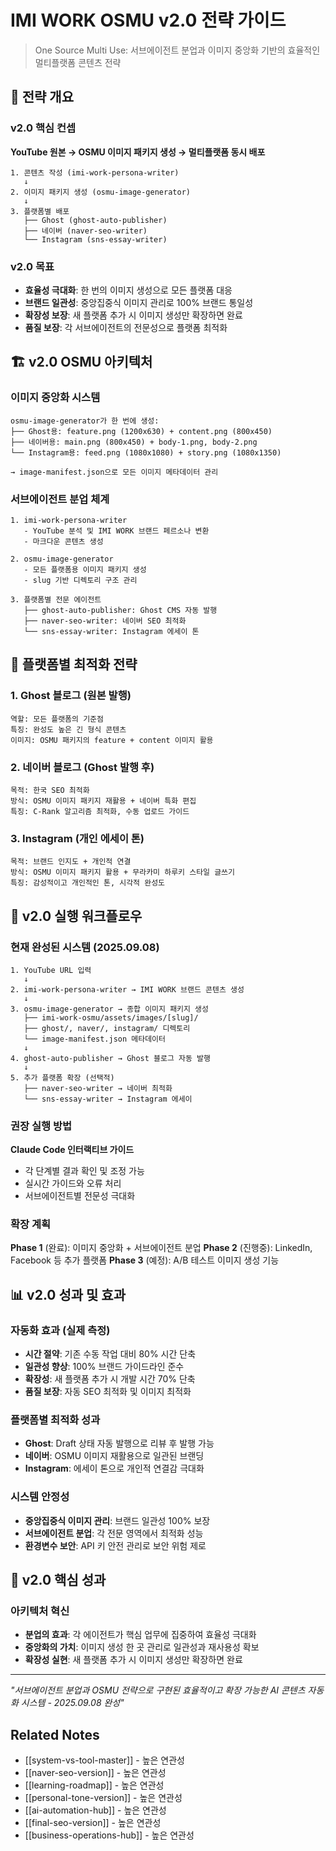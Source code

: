 # IMI WORK OSMU v2.0 전략 가이드

> One Source Multi Use: 서브에이전트 분업과 이미지 중앙화 기반의 효율적인 멀티플랫폼 콘텐츠 전략

## 🎯 전략 개요

### v2.0 핵심 컨셉
**YouTube 원본 → OSMU 이미지 패키지 생성 → 멀티플랫폼 동시 배포**

```
1. 콘텐츠 작성 (imi-work-persona-writer)
   ↓
2. 이미지 패키지 생성 (osmu-image-generator)
   ↓  
3. 플랫폼별 배포
   ├── Ghost (ghost-auto-publisher)
   ├── 네이버 (naver-seo-writer)
   └── Instagram (sns-essay-writer)
```

### v2.0 목표
- **효율성 극대화**: 한 번의 이미지 생성으로 모든 플랫폼 대응
- **브랜드 일관성**: 중앙집중식 이미지 관리로 100% 브랜드 통일성
- **확장성 보장**: 새 플랫폼 추가 시 이미지 생성만 확장하면 완료
- **품질 보장**: 각 서브에이전트의 전문성으로 플랫폼 최적화

## 🏗️ v2.0 OSMU 아키텍처

### 이미지 중앙화 시스템
```
osmu-image-generator가 한 번에 생성:
├── Ghost용: feature.png (1200x630) + content.png (800x450)
├── 네이버용: main.png (800x450) + body-1.png, body-2.png
└── Instagram용: feed.png (1080x1080) + story.png (1080x1350)

→ image-manifest.json으로 모든 이미지 메타데이터 관리
```

### 서브에이전트 분업 체계
```
1. imi-work-persona-writer
   - YouTube 분석 및 IMI WORK 브랜드 페르소나 변환
   - 마크다운 콘텐츠 생성

2. osmu-image-generator  
   - 모든 플랫폼용 이미지 패키지 생성
   - slug 기반 디렉토리 구조 관리

3. 플랫폼별 전문 에이전트
   ├── ghost-auto-publisher: Ghost CMS 자동 발행
   ├── naver-seo-writer: 네이버 SEO 최적화
   └── sns-essay-writer: Instagram 에세이 톤
```

## 📱 플랫폼별 최적화 전략

### 1. Ghost 블로그 (원본 발행)
```
역할: 모든 플랫폼의 기준점
특징: 완성도 높은 긴 형식 콘텐츠
이미지: OSMU 패키지의 feature + content 이미지 활용
```

### 2. 네이버 블로그 (Ghost 발행 후)
```
목적: 한국 SEO 최적화  
방식: OSMU 이미지 패키지 재활용 + 네이버 특화 편집
특징: C-Rank 알고리즘 최적화, 수동 업로드 가이드
```

### 3. Instagram (개인 에세이 톤)
```
목적: 브랜드 인지도 + 개인적 연결
방식: OSMU 이미지 패키지 활용 + 무라카미 하루키 스타일 글쓰기
특징: 감성적이고 개인적인 톤, 시각적 완성도
```

## 🚀 v2.0 실행 워크플로우

### 현재 완성된 시스템 (2025.09.08)
```
1. YouTube URL 입력
   ↓
2. imi-work-persona-writer → IMI WORK 브랜드 콘텐츠 생성
   ↓
3. osmu-image-generator → 종합 이미지 패키지 생성
   ├── imi-work-osmu/assets/images/[slug]/
   ├── ghost/, naver/, instagram/ 디렉토리
   └── image-manifest.json 메타데이터
   ↓
4. ghost-auto-publisher → Ghost 블로그 자동 발행
   ↓
5. 추가 플랫폼 확장 (선택적)
   ├── naver-seo-writer → 네이버 최적화
   └── sns-essay-writer → Instagram 에세이
```

### 권장 실행 방법
**Claude Code 인터랙티브 가이드**
- 각 단계별 결과 확인 및 조정 가능
- 실시간 가이드와 오류 처리
- 서브에이전트별 전문성 극대화

### 확장 계획
**Phase 1** (완료): 이미지 중앙화 + 서브에이전트 분업
**Phase 2** (진행중): LinkedIn, Facebook 등 추가 플랫폼
**Phase 3** (예정): A/B 테스트 이미지 생성 기능

## 📊 v2.0 성과 및 효과

### 자동화 효과 (실제 측정)
- **시간 절약**: 기존 수동 작업 대비 80% 시간 단축
- **일관성 향상**: 100% 브랜드 가이드라인 준수
- **확장성**: 새 플랫폼 추가 시 개발 시간 70% 단축
- **품질 보장**: 자동 SEO 최적화 및 이미지 최적화

### 플랫폼별 최적화 성과
- **Ghost**: Draft 상태 자동 발행으로 리뷰 후 발행 가능
- **네이버**: OSMU 이미지 재활용으로 일관된 브랜딩
- **Instagram**: 에세이 톤으로 개인적 연결감 극대화

### 시스템 안정성
- **중앙집중식 이미지 관리**: 브랜드 일관성 100% 보장
- **서브에이전트 분업**: 각 전문 영역에서 최적화 성능
- **환경변수 보안**: API 키 안전 관리로 보안 위험 제로

## 🎯 v2.0 핵심 성과

### 아키텍처 혁신
- **분업의 효과**: 각 에이전트가 핵심 업무에 집중하여 효율성 극대화
- **중앙화의 가치**: 이미지 생성 한 곳 관리로 일관성과 재사용성 확보
- **확장성 실현**: 새 플랫폼 추가 시 이미지 생성만 확장하면 완료

---

*"서브에이전트 분업과 OSMU 전략으로 구현된 효율적이고 확장 가능한 AI 콘텐츠 자동화 시스템 - 2025.09.08 완성"*

## Related Notes
- [[system-vs-tool-master]] - 높은 연관성
- [[naver-seo-version]] - 높은 연관성
- [[learning-roadmap]] - 높은 연관성
- [[personal-tone-version]] - 높은 연관성
- [[ai-automation-hub]] - 높은 연관성
- [[final-seo-version]] - 높은 연관성
- [[business-operations-hub]] - 높은 연관성

